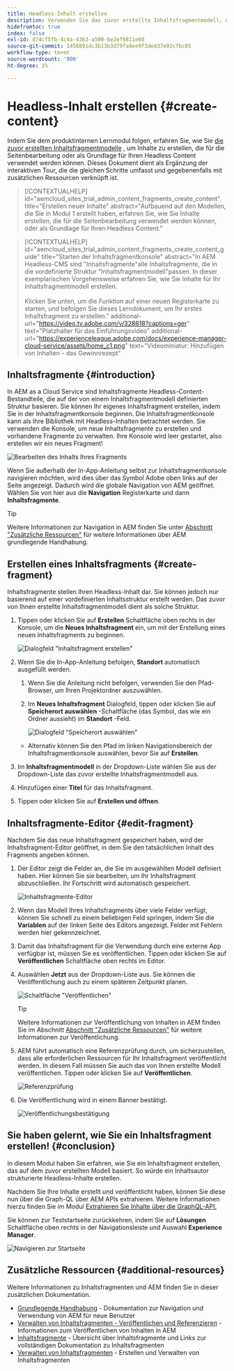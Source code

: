 ```yaml
---
title: Headless-Inhalt erstellen
description: Verwenden Sie das zuvor erstellte Inhaltsfragmentmodell, um Inhalte zu erstellen, die für die Seitenbearbeitung oder als Grundlage für Ihren Headless Content verwendet werden können.
hidefromtoc: true
index: false
exl-id: d74cf5fb-4c4a-4363-a500-6e2ef6811e60
source-git-commit: 1456891dc3b13b3d79fa8ee9f3ded37e92cfbc85
workflow-type: tm+mt
source-wordcount: '900'
ht-degree: 1%

---
```


# Headless-Inhalt erstellen {#create-content}

Indem Sie dem produktinternen Lernmodul folgen, erfahren Sie, wie Sie [die zuvor erstellten Inhaltsfragmentmodelle](content-structure.md) , um Inhalte zu erstellen, die für die Seitenbearbeitung oder als Grundlage für Ihren Headless Content verwendet werden können. Dieses Dokument dient als Ergänzung der interaktiven Tour, die die gleichen Schritte umfasst und gegebenenfalls mit zusätzlichen Ressourcen verknüpft ist.

>[!CONTEXTUALHELP]
>id="aemcloud_sites_trial_admin_content_fragments_create_content"
>title="Erstellen neuer Inhalte"
>abstract="Aufbauend auf den Modellen, die Sie in Modul 1 erstellt haben, erfahren Sie, wie Sie Inhalte erstellen, die für die Seitenbearbeitung verwendet werden können, oder als Grundlage für Ihren Headless Content."

>[!CONTEXTUALHELP]
>id="aemcloud_sites_trial_admin_content_fragments_create_content_guide"
>title="Starten der Inhaltsfragmentkonsole"
>abstract="In AEM Headless-CMS sind &quot;Inhaltsfragmente&quot;alle Inhaltsfragmente, die in die vordefinierte Struktur &quot;Inhaltsfragmentmodell&quot;passen. In dieser exemplarischen Vorgehensweise erfahren Sie, wie Sie Inhalte für Ihr Inhaltsfragmentmodell erstellen.<br><br>Klicken Sie unten, um die Funktion auf einer neuen Registerkarte zu starten, und befolgen Sie dieses Lerndokument, um Ihr erstes Inhaltsfragment zu erstellen."
>additional-url="https://video.tv.adobe.com/v/328618?captions=ger" text="Platzhalter für das Einführungsvideo"
>additional-url="https://experienceleague.adobe.com/docs/experience-manager-cloud-service/assets/home_c1.png" text="Videominiatur: Hinzufügen von Inhalten - das Gewinnrezept"

## Inhaltsfragmente {#introduction}

In AEM as a Cloud Service sind Inhaltsfragmente Headless-Content-Bestandteile, die auf der von einem Inhaltsfragmentmodell definierten Struktur basieren. Sie können Ihr eigenes Inhaltsfragment erstellen, indem Sie in der Inhaltsfragmentkonsole beginnen. Die Inhaltsfragmentkonsole kann als Ihre Bibliothek mit Headless-Inhalten betrachtet werden. Sie verwenden die Konsole, um neue Inhaltsfragmente zu erstellen und vorhandene Fragmente zu verwalten. Ihre Konsole wird leer gestartet, also erstellen wir ein neues Fragment!

![Bearbeiten des Inhalts Ihres Fragments](assets/create-content/content-fragment-console.png)

Wenn Sie außerhalb der In-App-Anleitung selbst zur Inhaltsfragmentkonsole navigieren möchten, wird dies über das Symbol Adobe oben links auf der Seite angezeigt. Dadurch wird die globale Navigation von AEM geöffnet. Wählen Sie von hier aus die **Navigation** Registerkarte und dann **Inhaltsfragmente**.

>[!TIP]
>
>Weitere Informationen zur Navigation in AEM finden Sie unter [Abschnitt &quot;Zusätzliche Ressourcen&quot;](#additional-resources) für weitere Informationen über AEM grundlegende Handhabung.

## Erstellen eines Inhaltsfragments {#create-fragment}

Inhaltsfragmente stellen Ihren Headless-Inhalt dar. Sie können jedoch nur basierend auf einer vordefinierten Inhaltsstruktur erstellt werden. Das zuvor von Ihnen erstellte Inhaltsfragmentmodell dient als solche Struktur.

1. Tippen oder klicken Sie auf **Erstellen** Schaltfläche oben rechts in der Konsole, um die **Neues Inhaltsfragment** ein, um mit der Erstellung eines neuen Inhaltsfragments zu beginnen.

   ![Dialogfeld &quot;Inhaltsfragment erstellen&quot;](assets/create-content/create-content-fragment.png)

1. Wenn Sie die In-App-Anleitung befolgen, **Standort** automatisch ausgefüllt werden.

   1. Wenn Sie die Anleitung nicht befolgen, verwenden Sie den Pfad-Browser, um Ihren Projektordner auszuwählen.

   1. Im **Neues Inhaltsfragment** Dialogfeld, tippen oder klicken Sie auf **Speicherort auswählen** -Schaltfläche (das Symbol, das wie ein Ordner aussieht) im **Standort** -Feld.

      ![Dialogfeld &quot;Speicherort auswählen&quot;](assets/create-content/choose-location.png)
   * Alternativ können Sie den Pfad im linken Navigationsbereich der Inhaltsfragmentkonsole auswählen, bevor Sie auf **Erstellen**.


1. Im **Inhaltsfragmentmodell** in der Dropdown-Liste wählen Sie aus der Dropdown-Liste das zuvor erstellte Inhaltsfragmentmodell aus.

1. Hinzufügen einer **Titel** für das Inhaltsfragment.

1. Tippen oder klicken Sie auf **Erstellen und öffnen**.

## Inhaltsfragmente-Editor {#edit-fragment}

Nachdem Sie das neue Inhaltsfragment gespeichert haben, wird der Inhaltsfragment-Editor geöffnet, in dem Sie den tatsächlichen Inhalt des Fragments angeben können.

1. Der Editor zeigt die Felder an, die Sie im ausgewählten Modell definiert haben. Hier können Sie sie bearbeiten, um Ihr Inhaltsfragment abzuschließen. Ihr Fortschritt wird automatisch gespeichert.

   ![Inhaltsfragmente-Editor](assets/create-content/content-fragment-editor.png)

1. Wenn das Modell Ihres Inhaltsfragments über viele Felder verfügt, können Sie schnell zu einem beliebigen Feld springen, indem Sie die **Variablen** auf der linken Seite des Editors angezeigt. Felder mit Fehlern werden hier gekennzeichnet.

1. Damit das Inhaltsfragment für die Verwendung durch eine externe App verfügbar ist, müssen Sie es veröffentlichen. Tippen oder klicken Sie auf **Veröffentlichen** Schaltfläche oben rechts im Editor.

1. Auswählen **Jetzt** aus der Dropdown-Liste aus. Sie können die Veröffentlichung auch zu einem späteren Zeitpunkt planen.

   ![Schaltfläche &quot;Veröffentlichen&quot;](assets/create-content/publish.png)

   >[!TIP]
   >
   >Weitere Informationen zur Veröffentlichung von Inhalten in AEM finden Sie im Abschnitt [Abschnitt &quot;Zusätzliche Ressourcen&quot;](#additional-resources) für weitere Informationen zur Veröffentlichung.

1. AEM führt automatisch eine Referenzprüfung durch, um sicherzustellen, dass alle erforderlichen Ressourcen für Ihr Inhaltsfragment veröffentlicht werden. In diesem Fall müssen Sie auch das von Ihnen erstellte Modell veröffentlichen. Tippen oder klicken Sie auf **Veröffentlichen**.

   ![Referenzprüfung](assets/create-content/references.png)

1. Die Veröffentlichung wird in einem Banner bestätigt.

   ![Veröffentlichungsbestätigung](assets/create-content/publish-confirm.png)

## Sie haben gelernt, wie Sie ein Inhaltsfragment erstellen! {#conclusion}

In diesem Modul haben Sie erfahren, wie Sie ein Inhaltsfragment erstellen, das auf dem zuvor erstellten Modell basiert. So würde ein Inhaltsautor strukturierte Headless-Inhalte erstellen.

Nachdem Sie Ihre Inhalte erstellt und veröffentlicht haben, können Sie diese nun über die Graph-QL über AEM APIs extrahieren. Weitere Informationen hierzu finden Sie im Modul [Extrahieren Sie Inhalte über die GraphQL-API.](extract-content.md)

Sie können zur Teststartseite zurückkehren, indem Sie auf **Lösungen** Schaltfläche oben rechts in der Navigationsleiste und Auswahl **Experience Manager**.

![Navigieren zur Startseite](assets/create-content/home.png)

## Zusätzliche Ressourcen {#additional-resources}

Weitere Informationen zu Inhaltsfragmenten und AEM finden Sie in dieser zusätzlichen Dokumentation.

* [Grundlegende Handhabung](/help/sites-cloud/authoring/getting-started/basic-handling.md) - Dokumentation zur Navigation und Verwendung von AEM für neue Benutzer
* [Verwalten von Inhaltsfragmenten - Veröffentlichen und Referenzieren](/help/assets/content-fragments/content-fragments-managing.md#publishing-and-referencing-a-fragment) - Informationen zum Veröffentlichen von Inhalten in AEM
* [Inhaltsfragmente](/help/assets/content-fragments/content-fragments.md) - Übersicht über Inhaltsfragmente und Links zur vollständigen Dokumentation zu Inhaltsfragmenten
* [Verwalten von Inhaltsfragmenten](/help/assets/content-fragments/content-fragments-managing.md) - Erstellen und Verwalten von Inhaltsfragmenten
